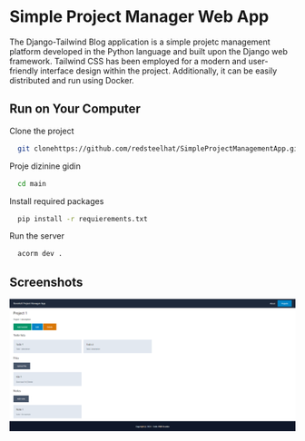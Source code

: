 ﻿
# Simple Project Manager Web App

The Django-Tailwind Blog application is a simple projetc management platform developed in the Python language and built upon the Django web framework. Tailwind CSS has been employed for a modern and user-friendly interface design within the project. Additionally, it can be easily distributed and run using Docker.




## Run on Your Computer

Clone the project

```bash
  git clonehttps://github.com/redsteelhat/SimpleProjectManagementApp.git
```

Proje dizinine gidin

```bash
  cd main
```

Install required packages

```bash
  pip install -r requierements.txt
```

Run the server

```bash
  acorm dev .
```

  
## Screenshots

![Application Screenshot](screenshots/Ekran%20görüntüsü%202024-03-15%20003306.png)

  
